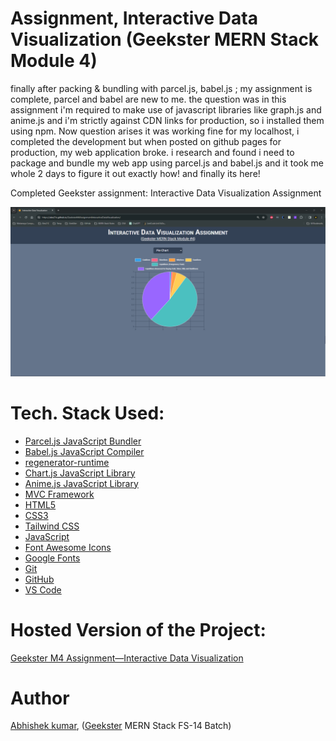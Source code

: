 # Assignment, Interactive Data Visualization (Geekster MERN Stack Module 4)
finally after packing & bundling with parcel.js, babel.js ; my assignment is complete, parcel and babel are new to me. the question was in this assignment i'm required to make use of javascript libraries like graph.js and anime.js and i'm strictly against CDN links for production, so i installed them using npm. 
Now question arises it was working fine for my localhost, i completed the development but when posted on github pages for production, my web application broke.
i research and found i need to package and bundle my web app using parcel.js and babel.js and it took me whole 2 days to figure it out exactly how!
and finally its here!

Completed Geekster assignment: Interactive Data Visualization Assignment


![](thumbnail.png)
<!-- ![](mvcDiagram.png) -->

# Tech. Stack Used:

+ [Parcel.js JavaScript Bundler](https://parceljs.org/)
+ [Babel.js JavaScript Compiler](https://babeljs.io/)
+ [regenerator-runtime](https://www.npmjs.com/package/regenerator-runtime)
+ [Chart.js JavaScript Library](https://www.chartjs.org/)
+ [Anime.js JavaScript Library](https://animejs.com/)
+ [MVC Framework](https://en.wikipedia.org/wiki/Model%E2%80%93view%E2%80%93controller)
+ [HTML5](https://en.wikipedia.org/wiki/HTML5)
+ [CSS3](https://en.wikipedia.org/wiki/CSS)
+ [Tailwind CSS](https://tailwindcss.com/)
+ [JavaScript](https://en.wikipedia.org/wiki/JavaScript)
+ [Font Awesome Icons](https://fontawesome.com/icons)
+ [Google Fonts](https://fonts.google.com/)
+ [Git](https://en.wikipedia.org/wiki/Git)
+ [GitHub](https://github.com/)
+ [VS Code](https://code.visualstudio.com/)

# Hosted Version of the Project:
[Geekster M4 Assignment&mdash;Interactive Data Visualization](https://alex21c.github.io/GeeksterM4AssignmentInteractiveDataVisualization/)

# Author
[Abhishek kumar](https://www.linkedin.com/in/alex21c/), ([Geekster](https://geekster.in/) MERN Stack FS-14 Batch)
